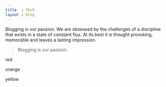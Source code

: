 ```yaml
---
title  : Tech
layout : blog
---
```


Blogging is our passion. We are obsessed by the challenges of a discipline that exists in a state of constant flux. At its best it is thought provoking, memorable and leaves a lasting impression.

> Blogging is our passion.

<p class="red">red<p>
<p class="orange">orange<p>
<p class="yellow">yellow<p>
